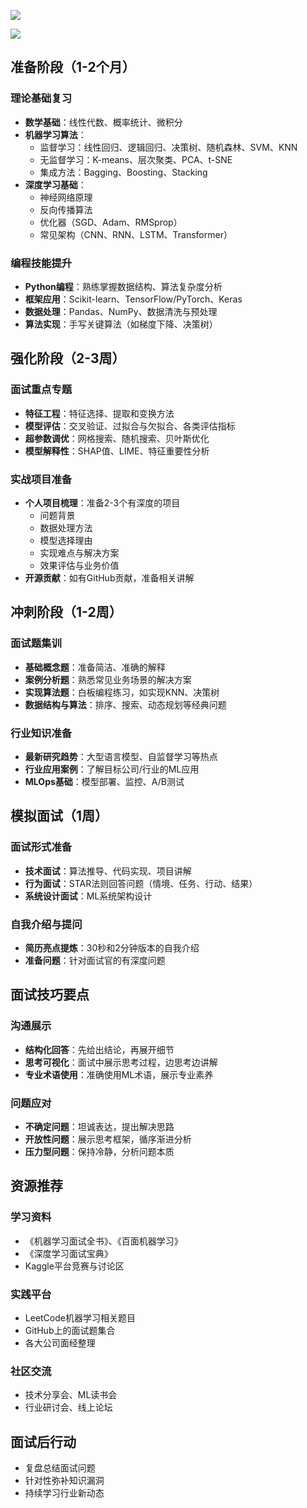 
![](https://r2.zhanglearning.com/blog/2025/03/f50ce2884e3cb1e0c9b29d95affccbf3.png)

![](https://r2.zhanglearning.com/blog/2025/03/5a5dd8a91a936334ef2fe0bdaaec6d03.png)




## 准备阶段（1-2个月）

### 理论基础复习

- **数学基础**：线性代数、概率统计、微积分
- **机器学习算法**：
    - 监督学习：线性回归、逻辑回归、决策树、随机森林、SVM、KNN
    - 无监督学习：K-means、层次聚类、PCA、t-SNE
    - 集成方法：Bagging、Boosting、Stacking
- **深度学习基础**：
    - 神经网络原理
    - 反向传播算法
    - 优化器（SGD、Adam、RMSprop）
    - 常见架构（CNN、RNN、LSTM、Transformer）

### 编程技能提升

- **Python编程**：熟练掌握数据结构、算法复杂度分析
- **框架应用**：Scikit-learn、TensorFlow/PyTorch、Keras
- **数据处理**：Pandas、NumPy、数据清洗与预处理
- **算法实现**：手写关键算法（如梯度下降、决策树）

## 强化阶段（2-3周）

### 面试重点专题

- **特征工程**：特征选择、提取和变换方法
- **模型评估**：交叉验证、过拟合与欠拟合、各类评估指标
- **超参数调优**：网格搜索、随机搜索、贝叶斯优化
- **模型解释性**：SHAP值、LIME、特征重要性分析

### 实战项目准备

- **个人项目梳理**：准备2-3个有深度的项目
    - 问题背景
    - 数据处理方法
    - 模型选择理由
    - 实现难点与解决方案
    - 效果评估与业务价值
- **开源贡献**：如有GitHub贡献，准备相关讲解

## 冲刺阶段（1-2周）

### 面试题集训

- **基础概念题**：准备简洁、准确的解释
- **案例分析题**：熟悉常见业务场景的解决方案
- **实现算法题**：白板编程练习，如实现KNN、决策树
- **数据结构与算法**：排序、搜索、动态规划等经典问题

### 行业知识准备

- **最新研究趋势**：大型语言模型、自监督学习等热点
- **行业应用案例**：了解目标公司/行业的ML应用
- **MLOps基础**：模型部署、监控、A/B测试

## 模拟面试（1周）

### 面试形式准备

- **技术面试**：算法推导、代码实现、项目讲解
- **行为面试**：STAR法则回答问题（情境、任务、行动、结果）
- **系统设计面试**：ML系统架构设计

### 自我介绍与提问

- **简历亮点提炼**：30秒和2分钟版本的自我介绍
- **准备问题**：针对面试官的有深度问题

## 面试技巧要点

### 沟通展示

- **结构化回答**：先给出结论，再展开细节
- **思考可视化**：面试中展示思考过程，边思考边讲解
- **专业术语使用**：准确使用ML术语，展示专业素养

### 问题应对

- **不确定问题**：坦诚表达，提出解决思路
- **开放性问题**：展示思考框架，循序渐进分析
- **压力型问题**：保持冷静，分析问题本质

## 资源推荐

### 学习资料

- 《机器学习面试全书》、《百面机器学习》
- 《深度学习面试宝典》
- Kaggle平台竞赛与讨论区

### 实践平台

- LeetCode机器学习相关题目
- GitHub上的面试题集合
- 各大公司面经整理

### 社区交流

- 技术分享会、ML读书会
- 行业研讨会、线上论坛

## 面试后行动

- 复盘总结面试问题
- 针对性弥补知识漏洞
- 持续学习行业新动态
  
  